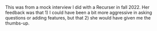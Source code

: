 This was from a mock interview I did with a Recurser in fall 2022. Her feedback was that 1) I could have been a bit more aggressive in asking questions or adding features, but that 2) she would have given me the thumbs-up.
